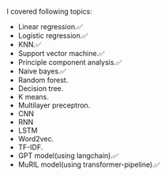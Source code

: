 I covered following topics:
- Linear regression.✅
- Logistic regression.✅
- KNN.✅
- Support vector machine.✅
- Principle component analysis.✅
- Naive bayes.✅
- Random forest.
- Decision tree.
- K means.
- Multilayer preceptron.
- CNN
- RNN
- LSTM
- Word2vec.
- TF-IDF.
- GPT model(using langchain).✅
- MuRIL model(using transformer-pipeline).✅
